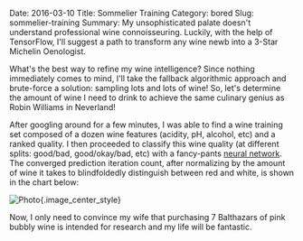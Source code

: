 Date: 2016-03-10
Title: Sommelier Training
Category: bored
Slug: sommelier-training
Summary: My unsophisticated palate doesn't understand professional wine connoisseuring. Luckily, with the help of TensorFlow, I'll suggest a path to transform any wine newb into a 3-Star Michelin Oenologist.  
 
What's the best way to refine my wine intelligence? Since nothing immediately comes to mind, I'll take the fallback 
algorithmic approach and brute-force a solution: sampling lots and lots of wine! So, let's determine the amount 
of wine I need to drink to achieve the same culinary genius as Robin Williams in Neverland!

After googling around for a few minutes, I was able to find a wine training set composed of a dozen wine features 
(acidity, pH, alcohol, etc) and a ranked quality. I then proceeded to classify this wine quality (at different splits: good/bad, good/okay/bad, etc) 
with a fancy-pants <a href=https://github.com/chrisvmiller/analytics/blob/master/sommelier_training/WineClassifier.ipynb>neural network</a>. 
The converged prediction iteration count, after normalizing by the amount of wine it takes to blindfoldedly distinguish 
between red and white, is shown in the chart below: 
 
![Photo]({attach}/assets/bored/2016/sommelier-training.png){.image_center_style}

Now, I only need to convince my wife that purchasing 7 Balthazars of pink bubbly wine is intended for research 
and my life will be fantastic.

